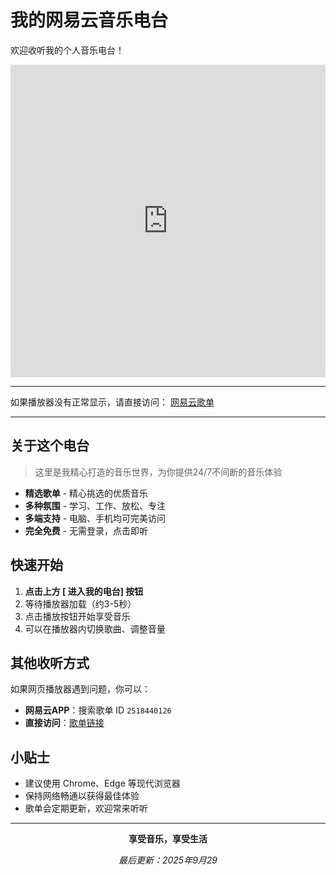 #  我的网易云音乐电台

欢迎收听我的个人音乐电台！

<iframe 
    frameborder="no" 
    border="0" 
    marginwidth="0" 
    marginheight="0" 
    width="100%" 
    height="500"
    src="https://music.163.com/outchain/player?type=0&id=2518440126&auto=0&height=430">
</iframe>

---

如果播放器没有正常显示，请直接访问：
[网易云歌单](https://music.163.com/playlist?id=2518440126)


---

##  关于这个电台

> 这里是我精心打造的音乐世界，为你提供24/7不间断的音乐体验

-  **精选歌单** - 精心挑选的优质音乐
-  **多种氛围** - 学习、工作、放松、专注
-  **多端支持** - 电脑、手机均可完美访问
-  **完全免费** - 无需登录，点击即听


##  快速开始

1. **点击上方 [ 进入我的电台] 按钮**
2. 等待播放器加载（约3-5秒）
3. 点击播放按钮开始享受音乐
4. 可以在播放器内切换歌曲、调整音量

##  其他收听方式

如果网页播放器遇到问题，你可以：

- **网易云APP**：搜索歌单 ID `2518440126`
- **直接访问**：[歌单链接](https://music.163.com/playlist?id=2518440126)


##  小贴士

- 建议使用 Chrome、Edge 等现代浏览器
- 保持网络畅通以获得最佳体验
- 歌单会定期更新，欢迎常来听听

---

<div align="center">

**享受音乐，享受生活**

*最后更新：2025年9月29*

</div>

